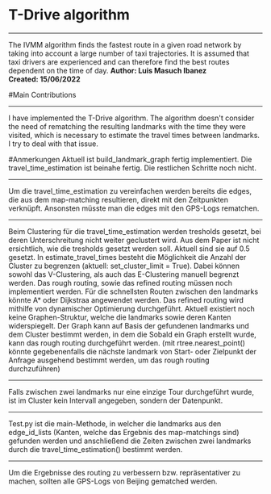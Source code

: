 # T-Drive algorithm
***
The IVMM algorithm finds the fastest route in a given road network by taking into account a large number of taxi trajectories. It is assumed that taxi drivers are experienced and can therefore find the best routes dependent on the time of day.
**Author: Luis Masuch Ibanez**    
**Created: 15/06/2022**  

#Main Contributions
***
I have implemented the T-Drive algorithm. The algorithm doesn't consider the need of rematching the resulting landmarks with the time they were visited, which is necessary to estimate the travel times between landmarks. I try to deal with that issue.

#Anmerkungen 
Aktuell ist build_landmark_graph fertig implementiert. Die travel_time_estimation ist beinahe fertig. Die restlichen Schritte noch nicht.
***
Um die travel_time_estimation zu vereinfachen werden bereits die edges, die aus dem map-matching resultieren, direkt mit den Zeitpunkten verknüpft. Ansonsten müsste man die edges mit den GPS-Logs rematchen.
***
Beim Clustering für die travel_time_estimation werden tresholds gesetzt, bei deren Unterschreitung nicht weiter geclustert wird. Aus dem Paper ist nicht ersichtlich, wie die tresholds gesetzt werden soll. Aktuell sind sie auf 0.5 gesetzt. In estimate_travel_times besteht die Möglichkeit die Anzahl der Cluster zu begrenzen (aktuell: set_cluster_limit = True). Dabei können sowohl das V-Clustering, als auch das E-Clustering manuell begrenzt werden.
Das rough routing, sowie das refined routing müssen noch implementiert werden. Für die schnellsten Routen zwischen den landmarks könnte A* oder Dijkstraa angewendet werden. Das refined routing wird mithilfe von dynamischer Optimierung durchgeführt.
Aktuell existiert noch keine Graphen-Struktur, welche die landmarks sowie deren Kanten widerspiegelt. Der Graph kann auf Basis der gefundenen landmarks und dem Cluster bestimmt werden, in dem die Sobald ein Graph erstellt wurde, kann das rough routing durchgeführt werden. (mit rtree.nearest_point() könnte gegebenenfalls die nächste landmark von Start- oder Zielpunkt der Anfrage ausgehend bestimmt werden, um das rough routing durchzuführen)
***
Falls zwischen zwei landmarks nur eine einzige Tour durchgeführt wurde, ist im Cluster kein Intervall angegeben, sondern der Datenpunkt.
***
Test.py ist die main-Methode, in welcher die landmarks aus den edge_id_lists (Kanten, welche das Ergebnis des map-matchings sind) gefunden werden und anschließend die Zeiten zwischen zwei landmarks durch die travel_time_estimation() bestimmt werden.
***
Um die Ergebnisse des routing zu verbessern bzw. repräsentativer zu machen, sollten alle GPS-Logs von Beijing gematched werden.